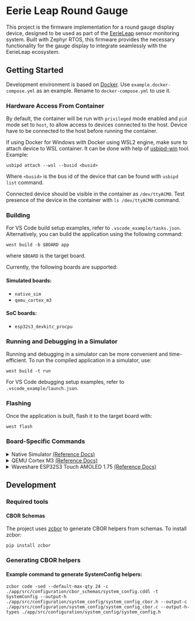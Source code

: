 # Eerie Leap Round Gauge

This project is the firmware implementation for a round gauge display device, designed to be used as part of the [EerieLeap](https://github.com/pavllick/EerieLeapRT) sensor monitoring system. Built with Zephyr RTOS, this firmware provides the necessary functionality for the gauge display to integrate seamlessly with the EerieLeap ecosystem.

## Getting Started

Development environment is based on [Docker](https://www.docker.com/). Use `example.docker-compose.yml` as an example. Rename to `docker-compose.yml` to use it.

### Hardware Access From Container

By default, the container will be run with `privileged` mode enabled and `pid` mode set to `host`, to allow access to devices connected to the host. Device have to be connected to the host before running the container.

If using Docker for Windows with Docker using WSL2 engine, make sure to attach device to WSL container. It can be done with help of [usbipd-win](https://github.com/dorssel/usbipd-win) tool. Example:

```shell
usbipd attach --wsl --busid <busid>
```

Where `<busid>` is the bus id of the device that can be found with `usbipd list` command.

Connected device should be visible in the container as `/dev/ttyACM0`. Test presence of the device in the container with `ls /dev/ttyACM0` command.

### Building

For VS Code build setup examples, refer to `.vscode_example/tasks.json`. Alternatively, you can build the application using the following command:

```shell
west build -b $BOARD app
```

where `$BOARD` is the target board.

Currently, the following boards are supported:

#### Simulated boards:
- `native_sim`
- `qemu_cortex_m3`

#### SoC boards:
- `esp32s3_devkitc_procpu`

### Running and Debugging in a Simulator

Running and debugging in a simulator can be more convenient and time-efficient. To run the compiled application in a simulator, use:

```shell
west build -t run
```

For VS Code debugging setup examples, refer to `.vscode_example/launch.json`.

### Flashing

Once the application is built, flash it to the target board with:

```shell
west flash
```

### Board-Specific Commands

<details>
<summary>
    Native Simulator
    <a href="https://docs.zephyrproject.org/latest/boards/native/native_sim/doc/index.html">(Reference Docs)</a>
</summary>
<br>

**Build:**  
```shell
west build -p auto -b native_sim ./app
```

</details>


<details>
<summary>
    QEMU Cortex M3
    <a href="https://docs.zephyrproject.org/latest/boards/qemu/cortex_m3/doc/index.html">(Reference Docs)</a>
</summary>
<br>

**Build:**  
```shell
west build -p auto -b qemu_cortex_m3 ./app
```

</details>


<details>
<summary>
    Waveshare ESP32S3 Touch AMOLED 1.75
    <a href="https://www.waveshare.com/wiki/ESP32-S3-Touch-AMOLED-1.75">(Reference Docs)</a>
</summary>
<br>

**Build with Bootloader:**  
```shell
west build -p auto -b esp32s3_devkitc/esp32s3/procpu --sysbuild ./app
```

**Simple Build:**  
```shell
west build -p auto -b esp32s3_devkitc/esp32s3/procpu ./app
```

**Serial Monitor:**  
```shell
west espressif monitor
```

**Debugging**

Debugging works to some extent <a href="https://github.com/Marus/cortex-debug">Cortex-Debug</a> extension for <a href="https://marketplace.visualstudio.com/items?itemName=marus25.cortex-debug">VS Code</a> can be used for that purpose, config example set up for Docker container can be found in [.vscode_example/launch.json](.vscode_example/launch.json).

For manual GDB run use ether `west debug` or run OpenOCD in one terminal:
```shell
/home/ubuntu/zephyr/workspace/utilities/openocd-esp32/bin/openocd \
-f /home/ubuntu/zephyr/workspace/utilities/openocd-esp32/share/openocd/scripts/board/esp32s3-builtin.cfg \
-c "set ESP32_ONLYCPU 1; set ESP_FLASH_SIZE 0; set ESP_RTOS Zephyr" \
-c "init; halt; esp appimage_offset 0" \
-c "esp32s3.cpu0 configure -rtos Zephyr" \
-c "init" \
-c "reset init"
```

And GDB in another:
```shell
/home/ubuntu/zephyr-sdk-0.17.4/xtensa-espressif_esp32s3_zephyr-elf/bin/xtensa-espressif_esp32s3_zephyr-elf-gdb \
-ex 'target extended-remote :3333' \
-ex 'symbol-file build/zephyr/zephyr.elf' \
-ex 'mon reset halt'   -ex 'maintenance flush register-cache' \
-ex 'break main' \
-ex 'continue'
```

</details>

## Development

### Required tools

#### CBOR Schemas

The project uses [zcbor](https://github.com/NordicSemiconductor/zcbor) to generate CBOR helpers from schemas. To install zcbor:

```shell
pip install zcbor
```

### Generating CBOR helpers

#### Example command to generate SystemConfig helpers:

```shell
zcbor code -sed --default-max-qty 24 -c ./app/src/configuration/cbor_schemas/system_config.cddl -t SystemConfig --output-h ./app/src/configuration/system_config/system_config_cbor.h --output-c ./app/src/configuration/system_config/system_config_cbor.c --output-h-types ./app/src/configuration/system_config/system_config.h
```
